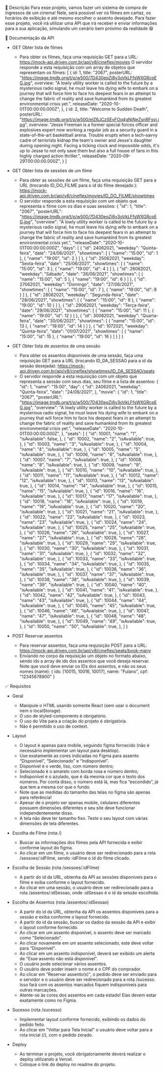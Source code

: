 📝 Descrição
Para esse projeto, vamos fazer um sistema de compra de ingressos de um cinema!
Nele, será possível ver os filmes em cartaz, os horários de exibição e até mesmo escolher o assento desejado.
Para fazer esse projeto, você irá utilizar uma API que irá receber e enviar informações para a sua aplicação, simulando um cenário bem próximo da realidade 😄

📙 Documentação da API
- GET Obter lista de filmes
    - Para obter os filmes, faça uma requisição GET para a URL: https://mock-api.driven.com.br/api/v8/cineflex/movies
      O servidor responde a esta requisição com um array de objetos que representam os filmes:
      [
	{
        id: 1,
        title: "2067",
        posterURL: "https://image.tmdb.org/t/p/w500/7D430eqZj8y3oVkLFfsWXGRcpEG.jpg",
        overview: "A lowly utility worker is called to the future by a mysterious radio signal, he must leave his dying wife to embark on a journey that will force him to face his deepest fears in an attempt to change the fabric of reality and save humankind from its greatest environmental crisis yet.",
        releaseDate: "2020-10-01T00:00:00.000Z",
    },
    {
        id: 2,
        title: "Welcome to Sudden Death",
        posterURL: "https://image.tmdb.org/t/p/w500/elZ6JCzSEvFOq4gNjNeZsnRFsvj.jpg",
        overview: "Jesse Freeman is a former special forces officer and explosives expert now working a regular job as a security guard in a state-of-the-art basketball arena. Trouble erupts when a tech-savvy cadre of terrorists kidnap the team's owner and Jesse's daughter during opening night. Facing a ticking clock and impossible odds, it's up to Jesse to not only save them but also a full house of fans in this highly charged action thriller.",
        releaseDate: "2020-09-29T00:00:00.000Z",
    }
]

- GET Obter lista de sessões de um filme
    - Para obter as sessões de um filme, faça uma requisição GET para a URL (trocando ID_DO_FILME para o id do filme desejado.): https://mock-api.driven.com.br/api/v8/cineflex/movies/ID_DO_FILME/showtimes
    - O servidor responde a esta requisição com um objeto que representa o filme com os dias e suas sessões:
    {
    "id": 1,
    "title": "2067",
    "posterURL": "https://image.tmdb.org/t/p/w500/7D430eqZj8y3oVkLFfsWXGRcpEG.jpg",
    "overview": "A lowly utility worker is called to the future by a mysterious radio signal, he must leave his dying wife to embark on a journey that will force him to face his deepest fears in an attempt to change the fabric of reality and save humankind from its greatest environmental crisis yet.",
    "releaseDate": "2020-10-01T00:00:00.000Z",
    "days": [
        {
            "id": 24062021,
            "weekday": "Quinta-feira",
            "date": "24/06/2021",
            "showtimes": [
                {
                    "name": "15:00",
                    "id": 1
                },
                {
                    "name": "19:00",
                    "id": 2
                }
            ]
        },
        {
            "id": 25062021,
            "weekday": "Sexta-feira",
            "date": "25/06/2021",
            "showtimes": [
                {
                    "name": "15:00",
                    "id": 3
                },
                {
                    "name": "19:00",
                    "id": 4
                }
            ]
        },
        {
            "id": 26062021,
            "weekday": "Sábado",
            "date": "26/06/2021",
            "showtimes": [
                {
                    "name": "15:00",
                    "id": 5
                },
                {
                    "name": "19:00",
                    "id": 6
                }
            ]
        },
        {
            "id": 27062021,
            "weekday": "Domingo",
            "date": "27/06/2021",
            "showtimes": [
                {
                    "name": "15:00",
                    "id": 7
                },
                {
                    "name": "19:00",
                    "id": 8
                }
            ]
        },
        {
            "id": 28062021,
            "weekday": "Segunda-feira",
            "date": "28/06/2021",
            "showtimes": [
                {
                    "name": "15:00",
                    "id": 9
                },
                {
                    "name": "19:00",
                    "id": 10
                }
            ]
        },
        {
            "id": 29062021,
            "weekday": "Terça-feira",
            "date": "29/06/2021",
            "showtimes": [
                {
                    "name": "15:00",
                    "id": 11
                },
                {
                    "name": "19:00",
                    "id": 12
                }
            ]
        },
        {
            "id": 30062021,
            "weekday": "Quarta-feira",
            "date": "30/06/2021",
            "showtimes": [
                {
                    "name": "15:00",
                    "id": 13
                },
                {
                    "name": "19:00",
                    "id": 14
                }
            ]
        },
        {
            "id": 1072021,
            "weekday": "Quinta-feira",
            "date": "01/07/2021",
            "showtimes": [
                {
                    "name": "15:00",
                    "id": 15
                },
                {
                    "name": "19:00",
                    "id": 16
                }
            ]
        }
    ]
}

- GET Obter lista de assentos de uma sessão
    - Para obter os assentos disponíveis de uma sessão, faça uma requisição GET para a URL (trocando ID_DA_SESSAO para a id da sessão desejada): https://mock-api.driven.com.br/api/v8/cineflex/showtimes/ID_DA_SESSAO/seats
    - O servidor responde a esta requisição com um objeto que representa a sessão com seus dias, seu filme e a lista de assentos:
    {
    "id": 1,
    "name": "15:00",
    "day": {
			"id": 24062021,
      "weekday": "Quinta-feira",
      "date": "24/06/2021",
		},
    "movie": {
        "id": 1,
        "title": "2067",
        "posterURL": "https://image.tmdb.org/t/p/w500/7D430eqZj8y3oVkLFfsWXGRcpEG.jpg",
        "overview": "A lowly utility worker is called to the future by a mysterious radio signal, he must leave his dying wife to embark on a journey that will force him to face his deepest fears in an attempt to change the fabric of reality and save humankind from its greatest environmental crisis yet.",
        "releaseDate": "2020-10-01T00:00:00.000Z",
    },
    "seats": [
				{
            "id": 10001,
            "name": "1",
            "isAvailable": false,
        },
        {
            "id": 10002,
            "name": "2",
            "isAvailable": true,
        },
        {
            "id": 10003,
            "name": "3",
            "isAvailable": true,
        },
        {
            "id": 10004,
            "name": "4",
            "isAvailable": true,
        },
        {
            "id": 10005,
            "name": "5",
            "isAvailable": true,
        },
        {
            "id": 10006,
            "name": "6",
            "isAvailable": true,
        },
        {
            "id": 10007,
            "name": "7",
            "isAvailable": true,
        },
        {
            "id": 10008,
            "name": "8",
            "isAvailable": true,
        },
        {
            "id": 10009,
            "name": "9",
            "isAvailable": true,
        },
        {
            "id": 10010,
            "name": "10",
            "isAvailable": true,
        },
        {
            "id": 10011,
            "name": "11",
            "isAvailable": true,
        },
        {
            "id": 10012,
            "name": "12",
            "isAvailable": true,
        },
        {
            "id": 10013,
            "name": "13",
            "isAvailable": true,
        },
        {
            "id": 10014,
            "name": "14",
            "isAvailable": true,
        },
        {
            "id": 10015,
            "name": "15",
            "isAvailable": true,
        },
        {
            "id": 10016,
            "name": "16",
            "isAvailable": true,
        },
        {
            "id": 10017,
            "name": "17",
            "isAvailable": true,
        },
        {
            "id": 10018,
            "name": "18",
            "isAvailable": true,
        },
        {
            "id": 10019,
            "name": "19",
            "isAvailable": true,
        },
        {
            "id": 10020,
            "name": "20",
            "isAvailable": true,
        },
        {
            "id": 10021,
            "name": "21",
            "isAvailable": true,
        },
        {
            "id": 10022,
            "name": "22",
            "isAvailable": true,
        },
        {
            "id": 10023,
            "name": "23",
            "isAvailable": true,
        },
        {
            "id": 10024,
            "name": "24",
            "isAvailable": true,
        },
        {
            "id": 10025,
            "name": "25",
            "isAvailable": true,
        },
        {
            "id": 10026,
            "name": "26",
            "isAvailable": true,
        },
        {
            "id": 10027,
            "name": "27",
            "isAvailable": true,
        },
        {
            "id": 10028,
            "name": "28",
            "isAvailable": true,
        },
        {
            "id": 10029,
            "name": "29",
            "isAvailable": true,
        },
        {
            "id": 10030,
            "name": "30",
            "isAvailable": true,
        },
        {
            "id": 10031,
            "name": "31",
            "isAvailable": true,
        },
        {
            "id": 10032,
            "name": "32",
            "isAvailable": true,
        },
        {
            "id": 10033,
            "name": "33",
            "isAvailable": true,
        },
        {
            "id": 10034,
            "name": "34",
            "isAvailable": true,
        },
        {
            "id": 10035,
            "name": "35",
            "isAvailable": true,
        },
        {
            "id": 10036,
            "name": "36",
            "isAvailable": true,
        },
        {
            "id": 10037,
            "name": "37",
            "isAvailable": true,
        },
        {
            "id": 10038,
            "name": "38",
            "isAvailable": true,
        },
        {
            "id": 10039,
            "name": "39",
            "isAvailable": true,
        },
        {
            "id": 10040,
            "name": "40",
            "isAvailable": true,
        },
        {
            "id": 10041,
            "name": "41",
            "isAvailable": true,
        },
        {
            "id": 10042,
            "name": "42",
            "isAvailable": true,
        },
        {
            "id": 10043,
            "name": "43",
            "isAvailable": true,
        },
        {
            "id": 10044,
            "name": "44",
            "isAvailable": true,
        },
        {
            "id": 10045,
            "name": "45",
            "isAvailable": true,
        },
        {
            "id": 10046,
            "name": "46",
            "isAvailable": true,
        },
        {
            "id": 10047,
            "name": "47",
            "isAvailable": true,
        },
        {
            "id": 10048,
            "name": "48",
            "isAvailable": true,
        },
        {
            "id": 10049,
            "name": "49",
            "isAvailable": true,
        },
        {
            "id": 10050,
            "name": "50",
            "isAvailable": true,
        },
    ]
}

- POST Reservar assentos
    - Para reservar assentos, faça uma requisição POST para a URL: https://mock-api.driven.com.br/api/v8/cineflex/seats/book-many
    - Enviando no corpo da requisição um objeto no formato abaixo, sendo ids a array de ids dos assentos que você deseja reservar. Note que você deve enviar os IDs dos assentos, e não os seus nomes (name): 
    {
	ids: [10015, 10016, 10017],
	name: "Fulano",
	cpf: "12345678900"
}

✅ Requisitos
- Geral
    - Manipule o HTML usando somente React (sem usar o document nem o localStorage). 
    - O uso de styled-components é obrigatório.
    - O uso do Vite para a criação do projeto é obrigatória.
    - Não é permitido o uso de context.

- Layout
    - O layout é apenas para mobile, seguindo figma fornecido (não é necessário implementar um layout para desktop).
    - Use exatamente as cores indicadas no Figma para assento “Disponível”, “Selecionado” e “Indisponível”.
    - Disponível é o verde, liso, com número dentro;
    - Selecionado é o amarelo com borda rosa e número dentro;
    - Indisponível é o azulado, que é da mesma cor que o texto dos números. Por conta disso, o número está lá, mas fica “escondido”, já que tem a mesma cor que o fundo.
    - Note que as medidas do tamanho das telas no figma são apenas para referência! 
    - Apesar de o projeto ser apenas mobile, celulares diferentes possuem dimensões diferentes e seu site deve funcionar independentemente disso. 
    - A tela não deve ter tamanho fixo. Teste o seu layout com várias dimensões de tela diferentes.

- Escolha de Filme (rota /)
    - Buscar as informações dos filmes pela API fornecida e exibir conforme layout do figma.
    - Ao clicar em um filme, o usuário deve ser redirecionado para a rota /sessoes/:idFilme, sendo :idFilme o id do filme clicado.

- Escolha de Sessão (rota /sessoes/:idFilme)
    - A partir do id da URL, obtenha da API as sessões disponíveis para o filme e exiba conforme o layout fornecido.
    - Ao clicar em uma sessão, o usuário deve ser redirecionado para a rota /assentos/:idSessao, onde :idSessao é o id da sessão escolhida.

- Escolha de Assentos (rota /assentos/:idSessao)
    - A partir do id da URL, obtenha da API os assentos disponíveis para a sessão e exiba conforme o layout fornecido.
    - A partir do id da sessão, buscar os dados da sessão da API e exibir o layout conforme fornecido.
    - Ao clicar em um assento disponível, o assento deve ser marcado como "Selecionado".
    - Ao clicar novamente em um assento selecionado, este deve voltar para "Disponível".
    - Ao clicar em um assento indisponível, deverá ser exibido um alerta de "Esse assento não está disponível".
    - O usuário pode selecionar vários assentos.
    - O usuário deve poder inserir o nome e o CPF do comprador.
    - Ao clicar em "Reservar assento(s)", o pedido deve ser enviado para o servidor e o usuário deve ser redirecionado para a rota /sucesso.  Isso fará com os assentos marcados fiquem indisponíveis para outras marcações.
    - Atente-se às cores dos assentos em cada estado! Elas devem estar exatamente como no Figma.

- Sucesso (rota /sucesso)
    - Implementar layout conforme fornecido, exibindo os dados do pedido feito.
    - Ao clicar em "Voltar para Tela Inicial" o usuário deve voltar para a rota inicial (/), com o pedido zerado.

- Deploy
    - Ao terminar o projeto, você obrigatoriamente deverá realizar o deploy utilizando a Vercel.
    - Coloque o link do deploy no readme do projeto.

    
